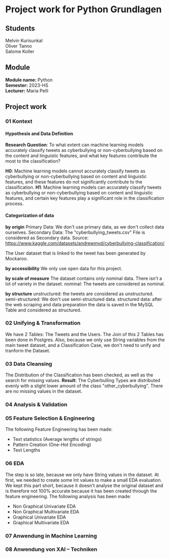 # Project work for Python Grundlagen

## Students
Melvin Kurisunkal <br />
Oliver Tanno <br />
Salome Koller <br />

## Module
**Module name:** Python <br />
**Semester:** 2023-HS <br />
**Lecturer:** Maria Pelli <br />

## Project work

### 01 Kontext

#### Hypothesis and Data Definition
**Research Question**: To what extent can machine learning models accurately classify tweets as cyberbullying or non-cyberbullying based on the content and linguistic features, and what key features contribute the most to the classification?

**H0**: Machine learning models cannot accurately classify tweets as cyberbullying or non-cyberbullying based on content and linguistic features, and these features do not significantly contribute to the classification.
**H1**: Machine learning models can accurately classify tweets as cyberbullying or non-cyberbullying based on content and linguistic features, and certain key features play a significant role in the classification process.

#### Categorization of data

**by origin**
Primary Data: We don't use primary data, as we don't collect data ourselves.
Secondary Data: The "cyberbullying_tweets.csv" File is considered as Secondary data. Source: https://www.kaggle.com/datasets/andrewmvd/cyberbullying-classification/

The User dataset that is linked to the tweet has been generated by Mockaroo.

**by accessibility**
We only use open data for this project.

**by scale of measure**
The dataset contains only nominal data. There isn't a lot of variety in the dataset.
nominal: The tweets are considered as nominal.

**by structure**
unstructured: the tweets are considered as unstructured.
semi-structured: We don't use semi-structured data.
structured data: after the web scraping and data preparation the data is saved in the MySQL Table and considered as structured.

### 02 Unifying & Transformation
We have 2 Tables: The Tweets and the Users. The Join of this 2 Tables has been done in Postgres. 
Also, because we only use String variables from the main tweet dataset, and a Classification Case, we don't need to unify and tranform the Dataset.

### 03 Data Cleansing
The Distribution of the Classification has been checked, as well as the search for missing values.
**Result**: The Cyberbulling Types are distributed evenly with a slight lower amount of the class "other_cyberbullying".
There are no missing values in the dataset.

### 04 Analysis & Validation

### 05 Feature Selection & Engineering
The following Feature Engineering has been made:
- Text statistics (Average lengths of strings)
- Pattern Creation (One-Hot Encoding)
- Text Lengths

### 06 EDA
The step is so late, because we only have String values in the dataset. At first, we needed to create some Int values to make a small EDA evaluation. We kept this part short, because it doesn't analyse the original dataset and is therefore not 100% accurate because it has been created through the feature engineering.
The following analysis has been made: 
- Non Graphical Univariate EDA
- Non Graphical Multivariate EDA
- Graphical Univariate EDA
- Graphical Multivariate EDA

### 07 Anwendung in Machine Learning

### 08 Anwendung von XAI – Techniken









